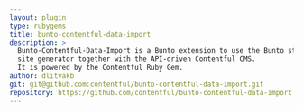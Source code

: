 ```yaml
---
layout: plugin
type: rubygems
title: bunto-contentful-data-import
description: >
  Bunto-Contentful-Data-Import is a Bunto extension to use the Bunto static
  site generator together with the API-driven Contentful CMS.
  It is powered by the Contentful Ruby Gem.
author: dlitvakb
git: git@github.com:contentful/bunto-contentful-data-import.git
repository: https://github.com/contentful/bunto-contentful-data-import
---
```

